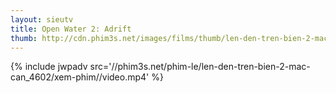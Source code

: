 ```yaml
---
layout: sieutv
title: Open Water 2: Adrift
thumb: http://cdn.phim3s.net/images/films/thumb/len-den-tren-bien-2-mac-can-open-water-2-adrift-2006.jpg
---
```

{% include jwpadv src='//phim3s.net/phim-le/len-den-tren-bien-2-mac-can_4602/xem-phim//video.mp4' %}